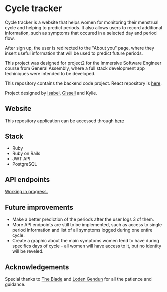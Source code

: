 # Cycle tracker

Cycle tracker is a website that helps women for monitoring their menstrual cycle and helping to predict periods. It also allows users to record additional information, such as symptoms that occured in a selected day and period flow.

After sign up, the user is redirected to the "About you" page, where they insert useful information that will be used to predict future periods. 

This project was designed for project2 for the Immersive Software Engineer course from General Assembly, where a full stack development app techiniques were intended to be developed.

This repository contains the backend code project. React repository is [here](https://github.com/Gissell10/period-traker).

Project designed by [Isabel](https://github.com/isabelsousac), [Gissell](https://github.com/Gissell10) and Kylie.

## Website

This repository application can be accessed through [here](https://cycle-tracker-backend.herokuapp.com/)

## Stack
 * Ruby
 * Ruby on Rails
 * JWT API
 * PostgreSQL

 ## API endpoints
 [Working in progress.](API.md)


## Future improvements
* Make a better prediction of the periods after the user logs 3 of them.
* More API endpoints are still to be implemented, such as access to single period information and list of all symptoms logged during one entire cycle.
* Create a graphic about the main symptoms women tend to have during specifics days of cycle - all women will have access to it, but no identity will be reveled.


## Acknowledgements
Special thanks to [The Blade](https://github.com/wofockham) and  [Loden Gendun](https://github.com/Tenzang) for all the patience and guidance.
